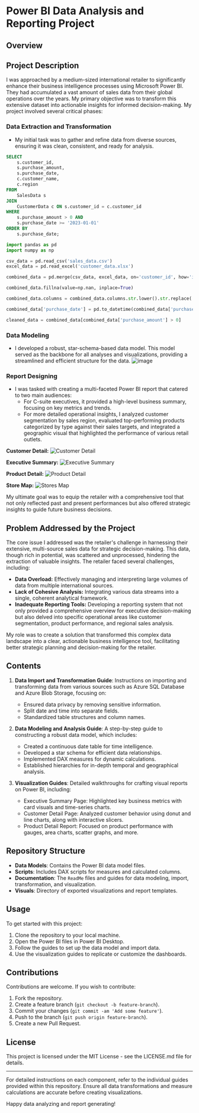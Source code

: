 # Power BI Data Analysis and Reporting Project

## Overview

## Project Description

I was approached by a medium-sized international retailer to significantly enhance their business intelligence processes using Microsoft Power BI. They had accumulated a vast amount of sales data from their global operations over the years. My primary objective was to transform this extensive dataset into actionable insights for informed decision-making. My project involved several critical phases:

### Data Extraction and Transformation
- My initial task was to gather and refine data from diverse sources, ensuring it was clean, consistent, and ready for analysis.

```sql
SELECT
    s.customer_id,
    s.purchase_amount,
    s.purchase_date,
    c.customer_name,
    c.region
FROM
    SalesData s
JOIN
    CustomerData c ON s.customer_id = c.customer_id
WHERE
    s.purchase_amount > 0 AND
    s.purchase_date >= '2023-01-01'
ORDER BY
    s.purchase_date;
```

```python
import pandas as pd
import numpy as np

csv_data = pd.read_csv('sales_data.csv')
excel_data = pd.read_excel('customer_data.xlsx')

combined_data = pd.merge(csv_data, excel_data, on='customer_id', how='inner')

combined_data.fillna(value=np.nan, inplace=True)

combined_data.columns = combined_data.columns.str.lower().str.replace(' ', '_')

combined_data['purchase_date'] = pd.to_datetime(combined_data['purchase_date'])

cleaned_data = combined_data[combined_data['purchase_amount'] > 0]
```

### Data Modeling
- I developed a robust, star-schema-based data model. This model served as the backbone for all analyses and visualizations, providing a streamlined and efficient structure for the data.
![image](https://github.com/github8585/data-analytics-power-bi-report/assets/55400003/4390313d-cf49-4c3e-b86e-95f59821efd3)

### Report Designing
- I was tasked with creating a multi-faceted Power BI report that catered to two main audiences:
  - For C-suite executives, it provided a high-level business summary, focusing on key metrics and trends.
  - For more detailed operational insights, I analyzed customer segmentation by sales region, evaluated top-performing products categorized by type against their sales targets, and integrated a geographic visual that highlighted the performance of various retail outlets.

**Customer Detail:**
![Customer Detail](https://github.com/github8585/data-analytics-power-bi-report/assets/55400003/0d113fb9-3a43-4896-9450-9aebc59c4e5d)

**Executive Summary:**
![Executive Summary ](https://github.com/github8585/data-analytics-power-bi-report/assets/55400003/78089baf-71f6-4482-a2ad-510e7b269153)

**Product Detail:**
![Product Detail](https://github.com/github8585/data-analytics-power-bi-report/assets/55400003/eca130be-b20b-485c-b16e-8d368eaea65c)

**Store Map:**
![Stores Map](https://github.com/github8585/data-analytics-power-bi-report/assets/55400003/1137185f-c09b-4e18-8b0d-5753d03d9ced)

My ultimate goal was to equip the retailer with a comprehensive tool that not only reflected past and present performances but also offered strategic insights to guide future business decisions.

## Problem Addressed by the Project

The core issue I addressed was the retailer's challenge in harnessing their extensive, multi-source sales data for strategic decision-making. This data, though rich in potential, was scattered and unprocessed, hindering the extraction of valuable insights. The retailer faced several challenges, including:

- **Data Overload:** Effectively managing and interpreting large volumes of data from multiple international sources.
- **Lack of Cohesive Analysis:** Integrating various data streams into a single, coherent analytical framework.
- **Inadequate Reporting Tools:** Developing a reporting system that not only provided a comprehensive overview for executive decision-making but also delved into specific operational areas like customer segmentation, product performance, and regional sales analysis.

My role was to create a solution that transformed this complex data landscape into a clear, actionable business intelligence tool, facilitating better strategic planning and decision-making for the retailer.


## Contents

1. **Data Import and Transformation Guide**: Instructions on importing and transforming data from various sources such as Azure SQL Database and Azure Blob Storage, focusing on:
   - Ensured data privacy by removing sensitive information.
   - Split date and time into separate fields.
   - Standardized table structures and column names.

2. **Data Modeling and Analysis Guide**: A step-by-step guide to constructing a robust data model, which includes:
   - Created a continuous date table for time intelligence.
   - Developed a star schema for efficient data relationships.
   - Implemented DAX measures for dynamic calculations.
   - Established hierarchies for in-depth temporal and geographical analysis.

3. **Visualization Guides**: Detailed walkthroughs for crafting visual reports on Power BI, including:
   - Executive Summary Page: Highlighted key business metrics with card visuals and time-series charts.
   - Customer Detail Page: Analyzed customer behavior using donut and line charts, along with interactive slicers.
   - Product Detail Report: Focused on product performance with gauges, area charts, scatter graphs, and more.

## Repository Structure

- **Data Models**: Contains the Power BI data model files.
- **Scripts**: Includes DAX scripts for measures and calculated columns.
- **Documentation**: The `ReadMe` files and guides for data modeling, import, transformation, and visualization.
- **Visuals**: Directory of exported visualizations and report templates.

## Usage

To get started with this project:
1. Clone the repository to your local machine.
2. Open the Power BI files in Power BI Desktop.
3. Follow the guides to set up the data model and import data.
4. Use the visualization guides to replicate or customize the dashboards.

## Contributions

Contributions are welcome. If you wish to contribute:
1. Fork the repository.
2. Create a feature branch (`git checkout -b feature-branch`).
3. Commit your changes (`git commit -am 'Add some feature'`).
4. Push to the branch (`git push origin feature-branch`).
5. Create a new Pull Request.

## License

This project is licensed under the MIT License - see the LICENSE.md file for details.

---

For detailed instructions on each component, refer to the individual guides provided within this repository. Ensure all data transformations and measure calculations are accurate before creating visualizations.

Happy data analyzing and report generating!
